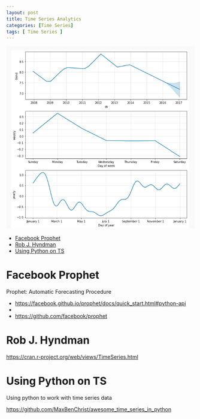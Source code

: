 ```yaml
---
layout: post
title: Time Series Analytics 
categories: [Time Series]
tags: [ Time Series ]
--- 
```

![](../pics/20230713125711_timeseries.png)

- [Facebook Prophet](#facebook-prophet)
- [Rob J. Hyndman](#rob-j-hyndman)
- [Using Python on TS](#using-python-on-ts)

# Facebook Prophet
Prophet: Automatic Forecasting Procedure

- <https://facebook.github.io/prophet/docs/quick_start.html#python-api>
- 
- <https://github.com/facebook/prophet>
# Rob J. Hyndman

<https://cran.r-project.org/web/views/TimeSeries.html>

# Using Python on TS
Using python to work with time series data

<https://github.com/MaxBenChrist/awesome_time_series_in_python>
